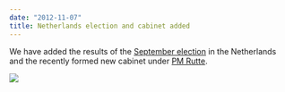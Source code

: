 ```yaml
---
date: "2012-11-07"
title: Netherlands election and cabinet added
---
```


We have added the results of the [September election]( http://dev.parlgov.org/data/nld/election-parliament/2012-09-12/) in the Netherlands and the recently formed new cabinet under [PM Rutte](http://dev.parlgov.org/data/nld/cabinet-party/2012-11-05/).

![](/images/parliament-netherlands.jpg)
